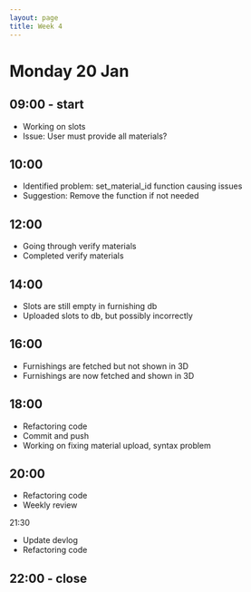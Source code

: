 ```yaml
---
layout: page
title: Week 4
---
```



# Monday 20 Jan

## 09:00 - start

- Working on slots
- Issue: User must provide all materials?

## 10:00

- Identified problem: set_material_id function causing issues
- Suggestion: Remove the function if not needed

## 12:00

- Going through verify materials
- Completed verify materials

## 14:00

- Slots are still empty in furnishing db
- Uploaded slots to db, but possibly incorrectly

## 16:00

- Furnishings are fetched but not shown in 3D
- Furnishings are now fetched and shown in 3D

## 18:00

- Refactoring code
- Commit and push
- Working on fixing material upload, syntax problem

## 20:00

- Refactoring code
- Weekly review

21:30

- Update devlog
- Refactoring code

## 22:00 - close